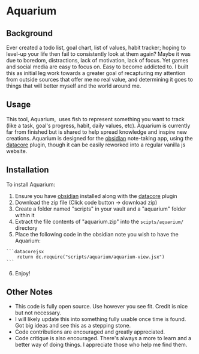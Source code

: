 # Aquarium

## Background
Ever created a todo list, goal chart, list of values, habit tracker; hoping to level-up your life then fail to consistently look at them again? Maybe it was due to boredom, distractions, lack of motivation, lack of focus. Yet games and social media are easy to focus on. Easy to become addicted to. I built this as initial leg work towards a greater goal of recapturing my attention from outside sources that offer me no real value, and determining it goes to things that will better myself and the world around me.

## Usage
This tool, Aquarium,  uses fish to represent something you want to track (like a task, goal's progress, habit, daily values, etc). Aquarium is currently far from finished but is shared to help spread knowledge and inspire new creations. Aquarium is designed for the [obsidian](https://obsidian.md/) note-taking app, using the [datacore](https://github.com/blacksmithgu/datacore) plugin, though it can be easily reworked into a regular vanilla js website.  

## Installation
To install Aquarium:
1. Ensure you have [obsidian](https://obsidian.md/) installed along with the [datacore](https://github.com/blacksmithgu/datacore) plugin
2. Download the zip file (Click code button -> download zip)
3. Create a folder named "scripts" in your vault and a "aquarium" folder within it
4. Extract the file contents of "aquarium.zip" into the `scipts/aquarium/` directory
5. Place the following code in the obsidian note you wish to have the Aquarium:
~~~
```datacorejsx
	return dc.require("scripts/aquarium/aquarium-view.jsx")
```
~~~
6. Enjoy!

## Other Notes
- This code is fully open source. Use however you see fit. Credit is nice but not necessary.
- I will likely update this into something fully usable once time is found. Got big ideas and see this as a stepping stone.
- Code contributions are encouraged and greatly appreciated.
- Code critique is also encouraged. There's always a more to learn and a better way of doing things. I appreciate those who help me find them.

